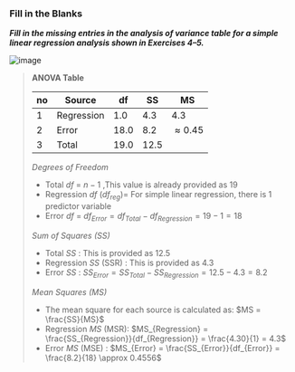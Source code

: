 ### Fill in the Blanks

***Fill in the missing entries in the analysis of variance table for a simple linear regression analysis shown in Exercises 4–5.***

![image](https://github.com/user-attachments/assets/c69fef68-af6c-4612-9949-3e186ee5eb98)

>**ANOVA Table**
>
>|no|Source    |df  |SS  |MS            |
>|--|----------|----|----|--------------|
>|1 |Regression|1.0 |4.3 |4.3           |
>|2 |Error     |18.0|8.2 | $\approx0.45$|
>|3 |Total     |19.0|12.5|  |
>
>*Degrees of Freedom*
>- Total $df$ = $n-1$ ,This value is already provided as 19
>- Regression $df$ $(df_{reg})$= For simple linear regression, there is 1 predictor variable
>- Error $df$ = $df_{Error} = df_{Total} - df_{Regression} = 19 - 1 = 18$
>
>*Sum of Squares (SS)*
>
>- Total $SS$ : This is provided as 12.5
>- Regression $SS$ (SSR) : This is provided as 4.3
>- Error $SS$ : $SS_{Error} = SS_{Total} - SS_{Regression} = 12.5 - 4.3 = 8.2$
>
>*Mean Squares (MS)*
>
>- The mean square for each source is calculated as: $MS = \frac{SS}{MS}$
>- Regression $MS$ (MSR): $MS_{Regression} = \frac{SS_{Regression}}{df_{Regression}} = \frac{4.30}{1} = 4.3$
>- Error $MS$ (MSE) : $MS_{Error} = \frac{SS_{Error}}{df_{Error}} = \frac{8.2}{18} \approx 0.4556$
>



